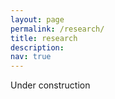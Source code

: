 ```yaml
---
layout: page
permalink: /research/
title: research
description:
nav: true
---
```


Under construction